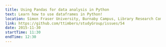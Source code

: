 ```yaml
---
title: Using Pandas for data analysis in Python
text: Learn how to use dataframes in Python!
location: Simon Fraser University, Burnaby Campus, Library Research Commons
link: https://github.com/ttimbers/studyGroup/issues/54
date: 2015-11-30
startTime: 11:30
endTime: 12:30
---
```

